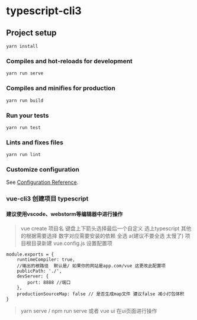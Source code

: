 # typescript-cli3

## Project setup
```
yarn install
```

### Compiles and hot-reloads for development
```
yarn run serve
```

### Compiles and minifies for production
```
yarn run build
```

### Run your tests
```
yarn run test
```

### Lints and fixes files
```
yarn run lint
```

### Customize configuration
See [Configuration Reference](https://cli.vuejs.org/config/).

### vue-cli3 创建项目 typescript
#### 建议使用vscode、webstorm等编辑器中进行操作
> vue create 项目名
> 键盘上下箭头选择最后一个自定义
> 选上typescript 其他的根据需要选择 数字对应需要安装的依赖 全选 a(建议不要全选 太慢了)
> 项目根目录新建 vue.config.js 设置配置项

```
module.exports = {
    runtimeCompiler: true,
    //输出的根路径  默认是/ 如果你的网站是app.com/vue 这更改此配置项
    publicPath: './',
    devServer: {
        port: 8888 //端口
    },
    productionSourceMap: false // 是否生成map文件 建议false 减小打包体积
}
```
> yarn serve / npm run serve 或者 vue ui 在ui页面进行操作
